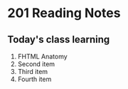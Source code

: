 # 201 Reading Notes
              
## Today's class learning

<ol>
  <li>FHTML Anatomy</li>
  <li>Second item</li>
  <li>Third item</li>
  <li>Fourth item</li>
</ol>
